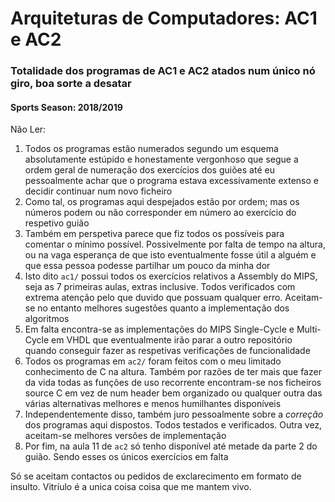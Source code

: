 # Arquiteturas de Computadores: AC1 e AC2

### Totalidade dos programas de AC1 e AC2 atados num único nó giro, boa sorte a desatar

#### Sports Season: 2018/2019

Não Ler: 

1. Todos os programas estão numerados segundo um esquema absolutamente estúpido e honestamente vergonhoso que segue a ordem geral de numeração dos exercícios dos guiões até eu pessoalmente achar que o programa estava excessivamente extenso e decidir continuar num novo ficheiro
2. Como tal, os programas aqui despejados estão por ordem; mas os números podem ou não corresponder em número ao exercício do respetivo guião
3. Também em perspetiva parece que fiz todos os possíveis para comentar o mínimo possível. Possivelmente por falta de tempo na altura, ou na vaga esperança de que isto eventualmente fosse útil a alguém e que essa pessoa podesse partilhar um pouco da minha dor
4. Isto dito `ac1/` possui todos os exercícios relativos a Assembly do MIPS, seja as 7 primeiras aulas, extras inclusive. Todos verificados com extrema atenção pelo que duvido que possuam qualquer erro. Aceitam-se no entanto melhores sugestões quanto a implementação dos algoritmos
5. Em falta encontra-se as implementações do MIPS Single-Cycle e Multi-Cycle em VHDL que eventualmente irão parar a outro repositório quando conseguir fazer as respetivas verificações de funcionalidade
5. Todos os programas em `ac2/` foram feitos com o meu limitado conhecimento de C na altura. Também por razões de ter mais que fazer da vida todas as funções de uso recorrente encontram-se nos ficheiros source C em vez de num header bem organizado ou qualquer outra das várias alternativas melhores e menos humilhantes disponíveis
6. Independentemente disso, também juro pessoalmente sobre a *correção* dos programas aqui dispostos. Todos testados e verificados. Outra vez, aceitam-se melhores versões de implementação
7. Por fim, na aula 11 de `ac2` só tenho disponível até metade da parte 2 do guião. Sendo esses os únicos exercícios em falta 

Só se aceitam contactos ou pedidos de exclarecimento em formato de insulto. Vitríulo é a unica coisa coisa que me mantem vivo.
